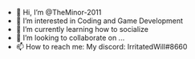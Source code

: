 - 👋 Hi, I’m @TheMinor-2011
- 👀 I’m interested in Coding and Game Development
- 🌱 I’m currently learning how to socialize
- 💞️ I’m looking to collaborate on ...
- 📫 How to reach me: My discord: IrritatedWill#8660

<!---
TheMinor-2011/TheMinor-2011 is a ✨ special ✨ repository because its `README.md` (this file) appears on your GitHub profile.
You can click the Preview link to take a look at your changes.
--->
